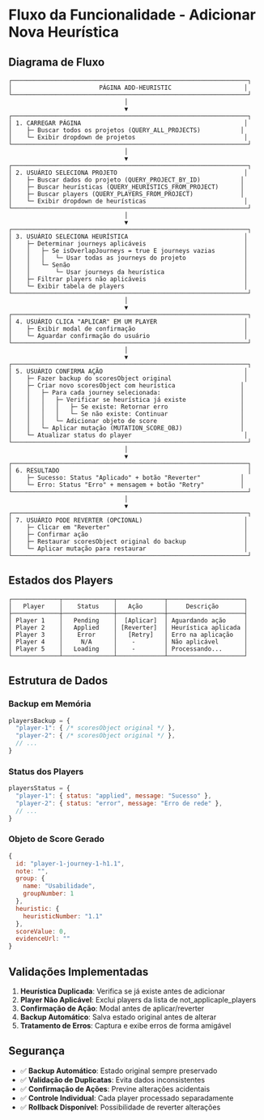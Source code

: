 # Fluxo da Funcionalidade - Adicionar Nova Heurística

## Diagrama de Fluxo

```
┌─────────────────────────────────────────────────────────────────┐
│                        PÁGINA ADD-HEURISTIC                    │
└─────────────────────────────────────────────────────────────────┘
                                │
                                ▼
┌─────────────────────────────────────────────────────────────────┐
│ 1. CARREGAR PÁGINA                                             │
│    ├─ Buscar todos os projetos (QUERY_ALL_PROJECTS)           │
│    └─ Exibir dropdown de projetos                              │
└─────────────────────────────────────────────────────────────────┘
                                │
                                ▼
┌─────────────────────────────────────────────────────────────────┐
│ 2. USUÁRIO SELECIONA PROJETO                                   │
│    ├─ Buscar dados do projeto (QUERY_PROJECT_BY_ID)           │
│    ├─ Buscar heurísticas (QUERY_HEURISTICS_FROM_PROJECT)      │
│    ├─ Buscar players (QUERY_PLAYERS_FROM_PROJECT)             │
│    └─ Exibir dropdown de heurísticas                           │
└─────────────────────────────────────────────────────────────────┘
                                │
                                ▼
┌─────────────────────────────────────────────────────────────────┐
│ 3. USUÁRIO SELECIONA HEURÍSTICA                                │
│    ├─ Determinar journeys aplicáveis                           │
│    │   ├─ Se isOverlapJourneys = true E journeys vazias        │
│    │   │   └─ Usar todas as journeys do projeto                │
│    │   └─ Senão                                                │
│    │       └─ Usar journeys da heurística                      │
│    ├─ Filtrar players não aplicáveis                           │
│    └─ Exibir tabela de players                                 │
└─────────────────────────────────────────────────────────────────┘
                                │
                                ▼
┌─────────────────────────────────────────────────────────────────┐
│ 4. USUÁRIO CLICA "APLICAR" EM UM PLAYER                        │
│    ├─ Exibir modal de confirmação                              │
│    └─ Aguardar confirmação do usuário                          │
└─────────────────────────────────────────────────────────────────┘
                                │
                                ▼
┌─────────────────────────────────────────────────────────────────┐
│ 5. USUÁRIO CONFIRMA AÇÃO                                       │
│    ├─ Fazer backup do scoresObject original                    │
│    ├─ Criar novo scoresObject com heurística                  │
│    │   ├─ Para cada journey selecionada:                      │
│    │   │   ├─ Verificar se heurística já existe               │
│    │   │   │   ├─ Se existe: Retornar erro                    │
│    │   │   │   └─ Se não existe: Continuar                    │
│    │   │   └─ Adicionar objeto de score                       │
│    │   └─ Aplicar mutação (MUTATION_SCORE_OBJ)                │
│    └─ Atualizar status do player                               │
└─────────────────────────────────────────────────────────────────┘
                                │
                                ▼
┌─────────────────────────────────────────────────────────────────┐
│ 6. RESULTADO                                                    │
│    ├─ Sucesso: Status "Aplicado" + botão "Reverter"           │
│    └─ Erro: Status "Erro" + mensagem + botão "Retry"          │
└─────────────────────────────────────────────────────────────────┘
                                │
                                ▼
┌─────────────────────────────────────────────────────────────────┐
│ 7. USUÁRIO PODE REVERTER (OPCIONAL)                            │
│    ├─ Clicar em "Reverter"                                     │
│    ├─ Confirmar ação                                           │
│    ├─ Restaurar scoresObject original do backup                │
│    └─ Aplicar mutação para restaurar                           │
└─────────────────────────────────────────────────────────────────┘
```

## Estados dos Players

```
┌─────────────┬──────────────┬─────────────┬─────────────────────┐
│   Player    │    Status    │   Ação      │     Descrição       │
├─────────────┼──────────────┼─────────────┼─────────────────────┤
│ Player 1    │   Pending    │  [Aplicar]  │ Aguardando ação     │
│ Player 2    │   Applied    │ [Reverter]  │ Heurística aplicada │
│ Player 3    │    Error     │   [Retry]   │ Erro na aplicação   │
│ Player 4    │     N/A      │    -        │ Não aplicável       │
│ Player 5    │   Loading    │    -        │ Processando...      │
└─────────────┴──────────────┴─────────────┴─────────────────────┘
```

## Estrutura de Dados

### Backup em Memória
```javascript
playersBackup = {
  "player-1": { /* scoresObject original */ },
  "player-2": { /* scoresObject original */ },
  // ...
}
```

### Status dos Players
```javascript
playersStatus = {
  "player-1": { status: "applied", message: "Sucesso" },
  "player-2": { status: "error", message: "Erro de rede" },
  // ...
}
```

### Objeto de Score Gerado
```javascript
{
  id: "player-1-journey-1-h1.1",
  note: "",
  group: {
    name: "Usabilidade",
    groupNumber: 1
  },
  heuristic: {
    heuristicNumber: "1.1"
  },
  scoreValue: 0,
  evidenceUrl: ""
}
```

## Validações Implementadas

1. **Heurística Duplicada**: Verifica se já existe antes de adicionar
2. **Player Não Aplicável**: Exclui players da lista de not_applicaple_players
3. **Confirmação de Ação**: Modal antes de aplicar/reverter
4. **Backup Automático**: Salva estado original antes de alterar
5. **Tratamento de Erros**: Captura e exibe erros de forma amigável

## Segurança

- ✅ **Backup Automático**: Estado original sempre preservado
- ✅ **Validação de Duplicatas**: Evita dados inconsistentes
- ✅ **Confirmação de Ações**: Previne alterações acidentais
- ✅ **Controle Individual**: Cada player processado separadamente
- ✅ **Rollback Disponível**: Possibilidade de reverter alterações
